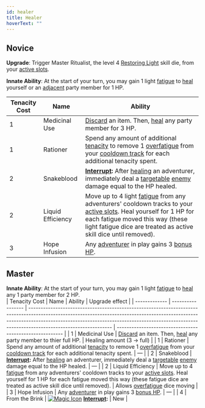 ```yaml
---
id: healer
title: Healer
hoverText: ""
---
```


## Novice

**Upgrade**: Trigger Master Ritualist, the level 4 [Restoring Light](/docs/skill-lines/mage/restoring-light) skill die, from your [active slots](/docs/glossary/active-slot).

**Innate Ability**: At the start of your turn, you may gain 1 light [fatigue](/docs/glossary/fatigue) to [heal](/docs/glossary/healing) yourself or an [adjacent](/docs/glossary/adjacent) party member for 1 HP.

| Tenacity Cost | Name              | Ability                                                                                                                                                                                                                                                                          |
| ------------- | ----------------- | -------------------------------------------------------------------------------------------------------------------------------------------------------------------------------------------------------------------------------------------------------------------------------- |
| 1             | Medicinal Use     | [Discard](/docs/glossary/discard) an item. Then, [heal](/docs/glossary/healing) any party member for 3 HP.                                                                                                                                                                       |
| 1             | Rationer          | Spend any amount of additional [tenacity](/docs/glossary/tenacity) to remove 1 [overfatigue](/docs/glossary/fatigue) from your [cooldown track](/docs/glossary/cooldown-track) for each additional tenacity spent.                                                               |
| 2             | Snakeblood        | **[Interrupt](/docs/glossary/interrupt):** After [healing](/docs/glossary/healing) an adventurer, immediately deal a [targetable](/docs/glossary/targetable) [enemy](/docs/glossary/enemy) damage equal to the HP healed.                                                        |
| 2             | Liquid Efficiency | Move up to 4 light [fatigue](/docs/glossary/fatigue) from any adventurers' cooldown tracks to your [active slots](/docs/glossary/active-slot). Heal yourself for 1 HP for each fatigue moved this way (these light fatigue dice are treated as active skill dice until removed). |
| 3             | Hope Infusion     | Any [adventurer](/docs/glossary/adventurer) in play gains 3 [bonus HP](/docs/glossary/bonus-hp).                                                                                                                                                                                 |

## Master

**Innate Ability**: At the start of your turn, you may gain 1 light [fatigue](/docs/glossary/fatigue) to [heal](/docs/glossary/healing) any 1 party member for 2 HP.  
| Tenacity Cost | Name | Ability | Upgrade effect |
| ------------- | ----------------- | ---------------------------------------------------------------------------------------------------------------------------------------------------------------------------------------------------------------------------------------------------------------------------- | -------------------------------------------------------- |
| 1 | Medicinal Use | [Discard](/docs/glossary/discard) an item. Then, [heal](/docs/glossary/healing) any party member to thier full HP. | Healing amount (3 → full) |
| 1 | Rationer | Spend any amount of additional [tenacity](/docs/glossary/tenacity) to remove 1 [overfatigue](/docs/glossary/fatigue) from your [cooldown track](/docs/glossary/cooldown-track) for each additional tenacity spent. | — |
| 2 | Snakeblood | **[Interrupt](/docs/glossary/interrupt):** After [healing](/docs/glossary/healing) an adventurer, immediately deal a [targetable](/docs/glossary/targetable) [enemy](/docs/glossary/enemy) damage equal to the HP healed. | — |
| 2 | Liquid Efficiency | Move up to 4 [fatigue](/docs/glossary/fatigue) from any adventurers' cooldown tracks to your [active slots](/docs/glossary/active-slot). Heal yourself for 1 HP for each fatigue moved this way (these fatigue dice are treated as active skill dice until removed). | Allows [overfatigue](/docs/glossary/fatigue) dice moving |
| 3 | Hope Infusion | Any [adventurer](/docs/glossary/adventurer) in play gains 3 [bonus HP](/docs/glossary/bonus-hp). | — |
| 4 | From the Brink | [<img src="/icons/magic.svg" alt="Magic Icon" class="icon-svg" />](docs/battles/battle-forms/magic) **[Interrupt](/docs/glossary/interrupt):** | New |
